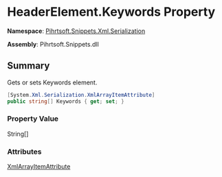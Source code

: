 # HeaderElement\.Keywords Property

**Namespace**: [Pihrtsoft.Snippets.Xml.Serialization](../../README.md)

**Assembly**: Pihrtsoft\.Snippets\.dll

## Summary

Gets or sets Keywords element\.

```csharp
[System.Xml.Serialization.XmlArrayItemAttribute]
public string[] Keywords { get; set; }
```

### Property Value

String\[\]

### Attributes

[XmlArrayItemAttribute](https://docs.microsoft.com/en-us/dotnet/api/system.xml.serialization.xmlarrayitemattribute)
